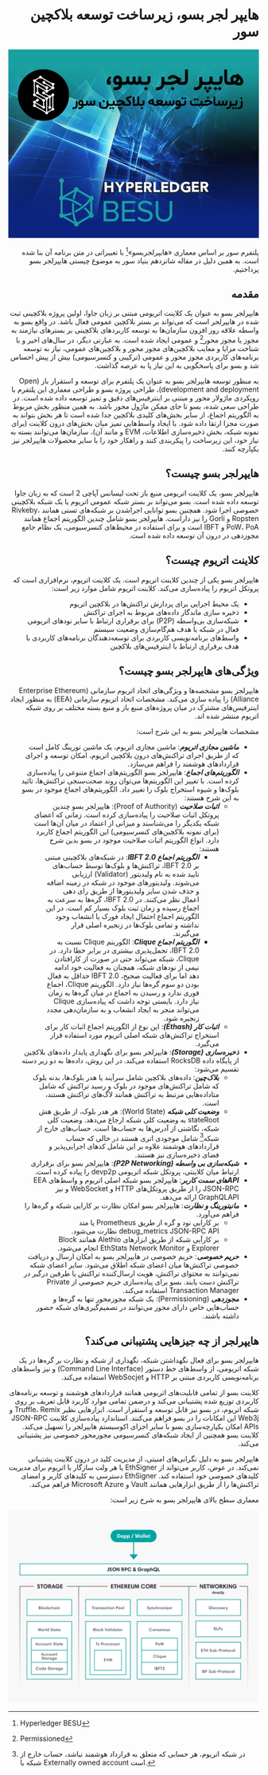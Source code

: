 <div dir="rtl">
  
# هایپر لجر بسو، زیرساخت توسعه بلاکچین سور

![Image](16.jpeg)

پلتفرم سور بر اساس معماری «هایپرلجربسو»[^1] با تغییراتی در متن برنامه آن بنا شده است. به همین دلیل در مقاله شانزدهم بنیاد سور به موضوع چیستی هایپرلجر بسو پرداختیم.

## مقدمه

هایپرلجر بسو به عنوان یک کلاینت اتریومی مبتنی بر زبان جاوا، اولین پروژه بلاکچینی ثبت شده در هایپرلجر است که می‌تواند بر بستر بلاکچین عمومی فعال باشد. در واقع بسو به واسطه علاقه روز افزون سازمان‌ها به توسعه کاربردهای بلاکچینی بر بسترهای نیازمند به مجوز یا مجوز محور[^2] و عمومی ایجاد شده است. به عبارتی دیگر، در سال‌های اخیر و با شناخت مزایا و معایب بلاکچین‌های مجوز محور و بلاکچین‌های عمومی، نیاز به توسعه برنامه‌های کاربردی مجوز محور و عمومی (ترکیبی و کنسرسیومی) بیش از پیش احساس شد و بسو برای پاسخگویی به این نیاز پا به عرصه گذاشت.

به منظور توسعه هایپرلجر بسو به عنوان یک پلتفرم برای توسعه و استقرار باز (Open development and deployment)، طراحی پروژه بسو و طراحی معماری این پلتفرم با رویکردی ماژولار محور و مبتنی بر اینترفیس‌های دقیق و تمیز توسعه داده شده است. در طراحی سعی شده، بسو تا جای ممکن ماژول محور باشد. به همین منظور بخش مربوط به الگوریتم اجماع، از سایر بخش‌های کلیدی بلاکچین جدا شده است تا هر بخش بتواند به صورت مجزا ارتقا داده شود. با ایجاد واسط‌هایی تمیز میان بخش‌های درون کلاینت (برای نمونه شبکه، بخش ذخیره‌سازی اطلاعات، EVM و مانند آن)، سازمان‌ها می‌توانند بسته به نیاز خود، این زیرساخت را پیکربندی کنند و راهکار خود را با سایر محصولات هایپرلجر نیز یکپارچه کنند.

## هایپرلجر بسو چیست؟

هایپرلجر بسو، یک کلاینت اتریومی منبع باز تحت لیسانس آپاچی 2 است که به زبان جاوا توسعه داده شده است. بسو می‌تواند بر بستر شبکه عمومی اتریوم یا یک شبکه بلاکچینی خصوصی اجرا شود. همچنین بسو توانایی اجراشدن بر شبکه‌های تستی همانند Rivkeby، Ropsten و Gorli را نیز داراست. هایپرلجر بسو شامل چندین الگوریتم اجماع همانند PoW، PoA و IBFT است و برای استفاده در محیط‌های کنسرسیومی، یک نظام جامع مجوزدهی در درون آن توسعه داده شده است.

## کلاینت اتریوم چیست؟

هایپرلجر بسو یکی از چندین کلاینت اتریوم است. یک کلاینت اتریوم، نرم‌افزاری است که پروتکل اتریوم را پیاده‌سازی می‌کند. کلاینت اتریوم شامل موارد زیر است:

- یک محیط اجرایی برای پردازش تراکنش‌ها در بلاکچین اتریوم
- ذخیره سازی ماندگار داده‌های مربوط به اجرای تراکنش
- شبکه‌سازی بی‌واسطه (P2P) برای برقراری ارتباط با سایر نودهای اتریومی فعال در شبکه با هدف هم‌گام‌سازی وضعیت سیستم
- واسط‌های برنامه‌نویسی کاربردی برای توسعه‌دهندگان برنامه‌های کاربردی با هدف برقراری ارتباط با اینترفیس‌های بلاکچین

## ویژگی‌های هایپرلجر بسو چیست؟

هایپرلجز بسو مشخصه‌ها و ویژگی‌های اتحاد اتریوم سازمانی (Enterprise Ethereum Alliance) را پیاده سازی می‌کند. مشخصات اتحاد اتریوم سازمانی (EEA) به منظور ایجاد اینترفیس‌های مشترک در میان پروژه‌های منبع باز و منبع بسته مختلف بر روی شبکه اتریوم منتشر شده اند.

مشخصات هایپرلجر بسو به این شرح است:

- ***ماشین مجازی اتریوم***: ماشین مجازی اتریوم، یک ماشین تورینگ کامل است که از طریق اجرای تراکنش‌های درون بلاکچین اتریوم، امکان توسعه و اجرای قراردادهای هوشمند را فراهم می‌سازد.
- ***الگوریتم‌های اجماع***: هایپرلجر بسو الگوریتم‌های اجماع متنوعی را پیاده‌سازی کرده است. با تغییر این الگوریتم‌ها می‌توان روند صحت‌سنجی تراکنش‌ها، تائید بلوک‌ها و شیوه استخراج بلوک را تغییر داد. الگوریتم‌های اجماع موجود در بسو به این شرح هستند:
  - ***اثبات صلاحیت*** (Proof of Authority): هایپرلجر بسو چندین پروتکل اثبات صلاحیت را پیاده‌سازی کرده است. زمانی که اعضای شبکه یکدیگر را می‌شناسند و میزانی از اعتماد در میان آن‌ها است (برای نمونه بلاکچین‌های کنسرسیومی) این الگوریتم اجماع کاربرد دارد. انواع الگوریتم اثبات صلاحیت موجود در بسو بدین شرح هستند:
    - ***الگوریتم اجماع IBFT 2.0***: در شبکه‌های بلاکچینی مبتنی بر IBFT 2.0، تراکنش‌ها و بلوک‌ها توسط حساب‌های تایید شده به نام ولیدیتور (Validator) ارزیابی می‌شوند. ولیدیتورهای موجود در شبکه در زمینه اضافه و حذف شدن سایر ولیدیتورها از طریق رای دهی اعمال نظر می‌کنند. در IBFT 2.0، گره‌ها به سرعت به اجماع رسیده و زمان ثبت بلوک بسیار کم است. در این الگوریتم اجماع احتمال ایجاد فورک یا انشعاب وجود نداشته و تمامی بلوک‌ها در زنجیره اصلی قرار می‌گیرند.
    - ***الگوریتم اجماع Clique***: الگوریتم Clique نسبت به IBFT 2.0، تحمل‌پذیری بیشتری در برابر خطا دارد. در Clique، شبکه می‌تواند حتی در صورت از کارافتادن نیمی از نودهای شبکه، همچنان به فعالیت خود ادامه دهد اما برای فعالیت صحیح، IBFT 2.0 حداقل به فعال بودن دو سوم گره‌ها نیاز دارد. الگوریتم Clique، اجماع فوری ندارد و رسیدن به اجماع در میان گره‌ها به زمان نیاز دارد. بایستی توجه داشت که پیاده‌سازی Clique می‌تواند منجر به ایجاد انشعاب و به سازمان‌دهی مجدد زنجیره شود.
  - ***اثبات کار (Ethash)***: این نوع از الگوریتم اجماع اثبات کار برای استخراج تراکنش‌های شبکه اصلی اتریوم مورد استفاده قرار می‌گیرد.
- ***ذخیره‌سازی (Storage)***: هایپرلجر بسو برای نگهداری پایدار داده‌های بلاکچین از پایگاه داده RocksDB استفاده می‌کند. در این روش، داده‌ها به دو زیر دسته تقسیم می‌شود:
  - ***بلاک‌چین***: داده‌های بلاکچین شامل سرآیند یا هدر بلوک‌ها، بدنه بلوک که شامل تراکنش‌های موجود در بلوک و رسید تراکنش که شامل متاداده‌هایی مرتبط به تراکنش همانند لاگ‌های تراکنش هستند، است.
  - ***وضعیت کلی شبکه*** (World State): هر هدر بلوک، از طریق هش stateRoot به وضعیت کلی شبکه ارجاع می‌دهد. وضعیت کلی شبکه، نگاشتی از آدرس‌ها به حساب‌ها است. حساب‌های خارج از شبکه[^3] شامل موجودی اتری هستند در حالی که حساب قراردادهای هوشمند علاوه بر این شامل کدهای اجرایی‌پذیر و فضای ذخیره‌سازی نیز هستند.
- ***شبکه‌سازی بی واسطه (P2P Networking)***: هایپرلجر بسو برای برقراری ارتباط میان کلاینتی، پروتکل شبکه اتریومی devp2p را پیاده کرده است.
- ***APIهای سمت کاربر***: هایپرلجر بسو شبکه اصلی اتریوم و واسط‌های EEA JSON-RPC را از طریق پروتکل‌های HTTP و WebSocket و نیز GraphQLAPI ارائه می‌دهد.
- ***مانیتورینگ و نظارت***: هایپرلجر بسو امکان نظارت بر کارایی شبکه و گره‌ها را فراهم می‌آورد.
  - بر کارایی نود و گره از طریق Prometheus یا متد debug_metrics JSON-RPC API نظارت می‌شود.
  - بر کارآیی شبکه از طریق ابزارهای Alethio همانند Block Explorer و EthStats Network Monitor انجام می‌شود.
- ***حریم خصوصی***: حریم خصوصی در هایپرلجر بسو به امکان ارسال و دریافت خصوصی تراکنش‌ها میان اعضای شبکه اطلاق می‌شود. سایر اعضای شبکه نمی‌توانند به محتوای تراکنش، هویت ارسال‌کننده تراکنش یا طرفین درگیر در تراکنش دست یابند. بسو برای پیاده‌سازی حریم خصوصی از Private Transaction Manager استفاده می‌کند.
- ***مجوزدهی*** (Permissioning): یک شبکه مجوزمحور تنها به گره‌ها و حساب‌هایی خاص دارای مجوز می‌توانند در تصمیم‌گیری‌های شبکه حضور داشته باشند.

## هایپرلجر از چه جیزهایی پشتیبانی می‌کند؟

هایپرلجر بسو برای فعال نگهداشتن شبکه، نگهداری از شبکه و نظارت بر گره‌ها در یک شبکه اتریومی، از واسط‌های خط دستور (Command Line Interface) و نیز واسط‌های برنامه‌نویسی کاربردی مبتنی بر HTTP و WebSocjet استفاده می‌کند.

کلاینت بسو از تمامی قابلیت‌های اتریومی همانند قراردادهای هوشمند و توسعه برنامه‌های کاربردی توزیع شده پشتیبانی می‌کند و درضمن تمامی موارد کاربرد قابل تعریف بر روی شبکه اتریوم، در بسو نیز قابل توسعه و استقرار است. ابزارهایی نظیر Truffle، Remix و Web3j این امکانات را در بسو فراهم می‌کنند. استاندارد پیاده‌سازی کلاینت JSON-RPC APIs امکان یکپارچه‌سازی بسو با سایر اجزای اکوسیستم هایپرلجر را تسهیل می‌کند. کلاینت بسو همچنین از ایجاد شبکه‌های کنسرسیومی مجوزمحور خصوصی نیز پشتیبانی می‌کند.

هایپرلجر بسو به دلیل نگرانی‌های امنیتی، از مدیریت کلید در درون کلاینت پشتیبانی نمی‌کند. در عوض، کاربر می‌تواند از EthSigner یا هر ولت سازگار با اتریوم برای مدیریت کلیدهای خصوصی خود استفاده کند. EthSigner دسترسی به کلیدهای کاربر و امضای تراکنش‌ها را از طریق ابزارهایی همانند Vault و Microsoft Azure فراهم می‌کند.

معماری سطح بالای هایپرلجر بسو به شرح زیر است:

![Image](16-1.png)

[^1]: Hyperledger BESU
[^2]: Permissioned
[^3]: در شبکه اتریوم، هر حسابی که متعلق به قرارداد هوشمند نباشد، حساب خارج از شبکه یا Externally owned account است.

</div>
